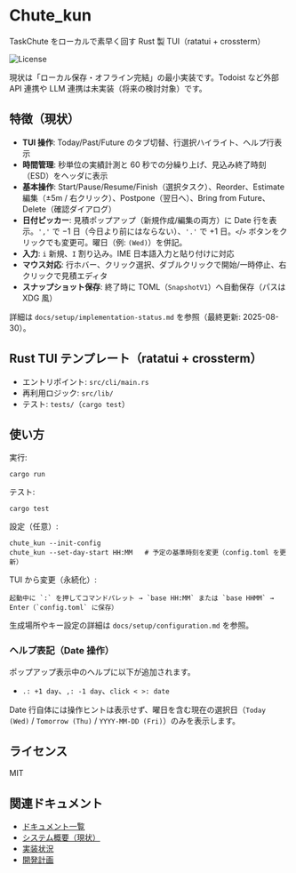 # Chute_kun

TaskChute をローカルで素早く回す Rust 製 TUI（ratatui + crossterm）

![License](https://img.shields.io/badge/license-MIT-green.svg)

現状は「ローカル保存・オフライン完結」の最小実装です。Todoist など外部 API 連携や LLM 連携は未実装（将来の検討対象）です。

## 特徴（現状）

- **TUI 操作**: Today/Past/Future のタブ切替、行選択ハイライト、ヘルプ行表示
- **時間管理**: 秒単位の実績計測と 60 秒での分繰り上げ、見込み終了時刻（ESD）をヘッダに表示
- **基本操作**: Start/Pause/Resume/Finish（選択タスク）、Reorder、Estimate 編集（±5m / 右クリック）、Postpone（翌日へ）、Bring from Future、Delete（確認ダイアログ）
- **日付ピッカー**: 見積ポップアップ（新規作成/編集の両方）に Date 行を表示。`','` で −1 日（今日より前にはならない）、`'.'` で +1 日。`<`/`>` ボタンをクリックでも変更可。曜日（例: `(Wed)`）を併記。
- **入力**: `i` 新規、`I` 割り込み。IME 日本語入力と貼り付けに対応
- **マウス対応**: 行ホバー、クリック選択、ダブルクリックで開始/一時停止、右クリックで見積エディタ
- **スナップショット保存**: 終了時に TOML（`SnapshotV1`）へ自動保存（パスは XDG 風）

詳細は `docs/setup/implementation-status.md` を参照（最終更新: 2025-08-30）。

## Rust TUI テンプレート（ratatui + crossterm）

- エントリポイント: `src/cli/main.rs`
- 再利用ロジック: `src/lib/`
- テスト: `tests/`（`cargo test`）

## 使い方

実行:

```
cargo run
```

テスト:

```
cargo test
```

設定（任意）:

```
chute_kun --init-config
chute_kun --set-day-start HH:MM   # 予定の基準時刻を変更（config.toml を更新）
```

TUI から変更（永続化）:

```
起動中に `:` を押してコマンドパレット → `base HH:MM` または `base HHMM` → Enter（`config.toml` に保存）
```

生成場所やキー設定の詳細は `docs/setup/configuration.md` を参照。

### ヘルプ表記（Date 操作）

ポップアップ表示中のヘルプに以下が追加されます。

- `.: +1 day`、`,: -1 day`、`click < >: date`

Date 行自体には操作ヒントは表示せず、曜日を含む現在の選択日（`Today (Wed)` / `Tomorrow (Thu)` / `YYYY-MM-DD (Fri)`）のみを表示します。

## ライセンス

MIT

## 関連ドキュメント

- [ドキュメント一覧](docs/README.md)
- [システム概要（現状）](docs/system-overview.md)
- [実装状況](docs/setup/implementation-status.md)
- [開発計画](docs/planning/development-plan.md)
